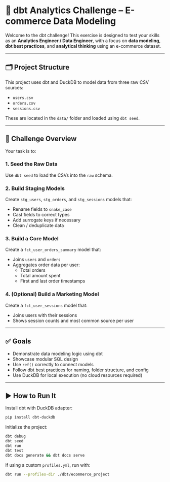 # 🧠 dbt Analytics Challenge – E-commerce Data Modeling

Welcome to the dbt challenge! This exercise is designed to test your skills as an **Analytics Engineer / Data Engineer**, with a focus on **data modeling**, **dbt best practices**, and **analytical thinking** using an e-commerce dataset.

---

## 🗂 Project Structure

This project uses dbt and DuckDB to model data from three raw CSV sources:

- `users.csv`
- `orders.csv`
- `sessions.csv`

These are located in the `data/` folder and loaded using `dbt seed`.

---

## 🧪 Challenge Overview

Your task is to:

### 1. **Seed the Raw Data**
Use `dbt seed` to load the CSVs into the `raw` schema.

### 2. **Build Staging Models**
Create `stg_users`, `stg_orders`, and `stg_sessions` models that:
- Rename fields to `snake_case`
- Cast fields to correct types
- Add surrogate keys if necessary
- Clean / deduplicate data

### 3. **Build a Core Model**
Create a `fct_user_orders_summary` model that:
- Joins `users` and `orders`
- Aggregates order data per user:
  - Total orders
  - Total amount spent
  - First and last order timestamps

### 4. **(Optional) Build a Marketing Model**
Create a `fct_user_sessions` model that:
- Joins users with their sessions
- Shows session counts and most common source per user

---

## ✅ Goals

- Demonstrate data modeling logic using dbt
- Showcase modular SQL design
- Use `ref()` correctly to connect models
- Follow dbt best practices for naming, folder structure, and config
- Use DuckDB for local execution (no cloud resources required)

---

## ▶️ How to Run It

Install dbt with DuckDB adapter:
   ```bash
   pip install dbt-duckdb
  ```
Initialize the project:
  ```bash
  dbt debug
  dbt seed
  dbt run
  dbt test
  dbt docs generate && dbt docs serve
  ```
If using a custom `profiles.yml`, run with:
  ```bash
  dbt run --profiles-dir ./dbt/ecommerce_project
  ```
